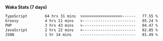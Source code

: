 
<b>Waka Stats (7 days)</b>

<!--START_SECTION:waka-->

```txt
TypeScript        64 hrs 31 mins  >>>>>>>>>>>>>>>>>>>------   77.55 %
Groovy            4 hrs 21 mins   >------------------------   05.24 %
PHP               3 hrs 43 mins   >------------------------   04.47 %
JavaScript        2 hrs 22 mins   >------------------------   02.85 %
JSON              1 hr 14 mins    -------------------------   01.49 %
```

<!--END_SECTION:waka-->
